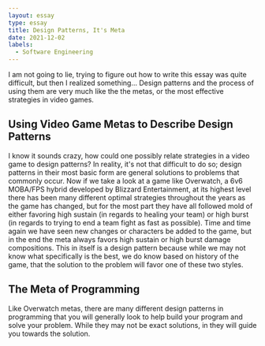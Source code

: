 ```yaml
---
layout: essay
type: essay
title: Design Patterns, It's Meta
date: 2021-12-02
labels:
  - Software Engineering
---
```


I am not going to lie, trying to figure out how to write this essay was quite difficult, but then I realized something... Design patterns and the process of using them are very much like the the metas, or the most effective strategies in video games. 

## Using Video Game Metas to Describe Design Patterns

I know it sounds crazy, how could one possibly relate strategies in a video game to design patterns? In reality, it's not that difficult to do so; design patterns in their most basic form are general solutions to problems that commonly occur. Now if we take a look at a game like Overwatch, a 6v6 MOBA/FPS hybrid developed by Blizzard Entertainment, at its highest level there has been many different optimal strategies throughout the years as the game has changed, but for the most part they have all followed mold of either favoring high sustain (in regards to healing your team) or high burst (in regards to trying to end a team fight as fast as possible). Time and time again we have seen new changes or characters be added to the game, but in the end the meta always favors high sustain or high burst damage compositions. This in itself is a design pattern because while we may not know what specifically is the best, we do know based on history of the game, that the solution to the problem will favor one of these two styles.

## The Meta of Programming

Like Overwatch metas, there are many different design patterns in programming that you will generally look to help build your program and solve your problem. While they may not be exact solutions, in they will guide you towards the solution.


